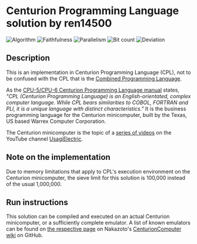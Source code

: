 # Centurion Programming Language solution by ren14500

![Algorithm](https://img.shields.io/badge/Algorithm-base-green)
![Faithfulness](https://img.shields.io/badge/Faithful-no-yellowgreen)
![Parallelism](https://img.shields.io/badge/Parallel-no-green)
![Bit count](https://img.shields.io/badge/Bits-1-green)
![Deviation](https://img.shields.io/badge/Deviation-sievesize-blue)

## Description

This is an implementation in Centurion Programming Language (CPL), not to be confused with the CPL that is the [Combined Programming Language](https://en.wikipedia.org/wiki/CPL_(programming_language)).

As the [CPU-5/CPU-6 Centurion Programming Language manual](https://github.com/Nakazoto/CenturionComputer/blob/main/Reference/CPU6%20Programmer%20Manual/02_CPL_ocr.pdf) states, _"CPL (Centurion Programming Language) is an English-orientated, complex computer language. While CPL bears similarities to COBOL, FORTRAN and PLl, it is a unique language with distinct characteristics."_ It is the business programming language for the Centurion minicomputer, built by the Texas, US based Warrex Computer Corporation.

The Centurion minicomputer is the topic of a [series of videos](https://youtube.com/playlist?list=PLnw98JPyObn0wJFdbcRDP7LMz8Aw2T97V) on the YouTube channel [UsagiElectric](https://www.youtube.com/@UsagiElectric).

## Note on the implementation

Due to memory limitations that apply to CPL's execution environment on the Centurion minicomputer, the sieve limit for this solution is 100,000 instead of the usual 1,000,000.

## Run instructions

This solution can be compiled and executed on an actual Centurion minicomputer, or a sufficiently complete emulator. A list of known emulators can be found on [the respective page](https://github.com/Nakazoto/CenturionComputer/wiki/Emulators-and-Simulations) on Nakazoto's [CenturionComputer wiki](https://github.com/Nakazoto/CenturionComputer/wiki) on GitHub.
